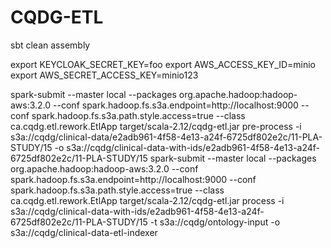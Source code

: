 # CQDG-ETL

sbt clean assembly

export KEYCLOAK_SECRET_KEY=foo
export AWS_ACCESS_KEY_ID=minio
export AWS_SECRET_ACCESS_KEY=minio123

spark-submit --master local --packages org.apache.hadoop:hadoop-aws:3.2.0 --conf spark.hadoop.fs.s3a.endpoint=http://localhost:9000 --conf spark.hadoop.fs.s3a.path.style.access=true --class ca.cqdg.etl.rework.EtlApp target/scala-2.12/cqdg-etl.jar pre-process -i s3a://cqdg/clinical-data/e2adb961-4f58-4e13-a24f-6725df802e2c/11-PLA-STUDY/15 -o s3a://cqdg/clinical-data-with-ids/e2adb961-4f58-4e13-a24f-6725df802e2c/11-PLA-STUDY/15
spark-submit --master local --packages org.apache.hadoop:hadoop-aws:3.2.0 --conf spark.hadoop.fs.s3a.endpoint=http://localhost:9000 --conf spark.hadoop.fs.s3a.path.style.access=true --class ca.cqdg.etl.rework.EtlApp target/scala-2.12/cqdg-etl.jar process -i s3a://cqdg/clinical-data-with-ids/e2adb961-4f58-4e13-a24f-6725df802e2c/11-PLA-STUDY/15 -t s3a://cqdg/ontology-input -o s3a://cqdg/clinical-data-etl-indexer


